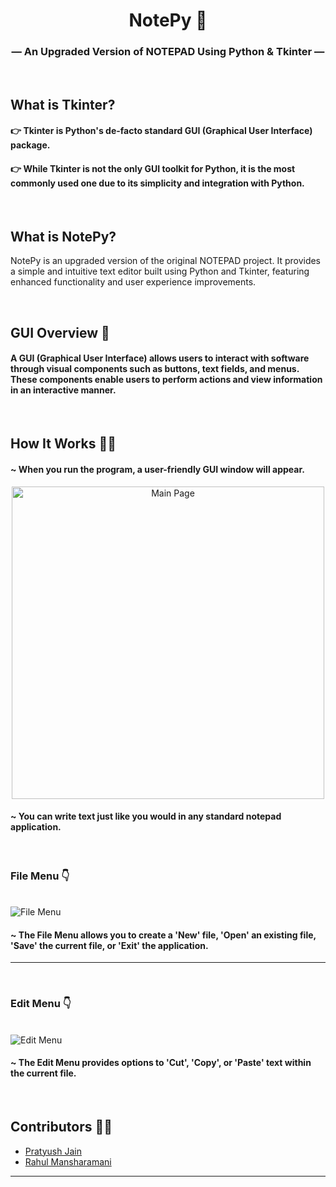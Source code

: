 <h1 align="center">NotePy 📓</h1>

<h3 align="center"> &mdash; An Upgraded Version of NOTEPAD Using Python & Tkinter &mdash;</h3>

&nbsp;

## What is Tkinter?

#### 👉 Tkinter is Python's de-facto standard GUI (Graphical User Interface) package.
#### 👉 While Tkinter is not the only GUI toolkit for Python, it is the most commonly used one due to its simplicity and integration with Python.

&nbsp;

## What is NotePy?

NotePy is an upgraded version of the original NOTEPAD project. It provides a simple and intuitive text editor built using Python and Tkinter, featuring enhanced functionality and user experience improvements.

&nbsp;

## GUI Overview 🧩

#### A GUI (Graphical User Interface) allows users to interact with software through visual components such as buttons, text fields, and menus. These components enable users to perform actions and view information in an interactive manner.

&nbsp;

## How It Works 👷‍♂️

#### ~ When you run the program, a user-friendly GUI window will appear.

<p align="center">
<img src="https://github.com/pratyushjain122/notepad-python/blob/master/Extra/Main.png" alt="Main Page" width=500px >
</p>

#### ~ You can write text just like you would in any standard notepad application.

&nbsp;

### File Menu 👇

<br>
<img src="https://github.com/pratyushjain122/notepad-python/blob/master/Extra/File%20Menu.png" alt="File Menu">

#### ~ The File Menu allows you to create a 'New' file, 'Open' an existing file, 'Save' the current file, or 'Exit' the application.

<hr>

&nbsp;

### Edit Menu 👇

<br>
<img src="https://github.com/pratyushjain122/notepad-python/blob/master/Extra/Edit%20Menu.png" alt="Edit Menu">

#### ~ The Edit Menu provides options to 'Cut', 'Copy', or 'Paste' text within the current file.

&nbsp;

## Contributors 👨‍💻

<ul>
<li><a href="https://github.com/pratyushjain122">Pratyush Jain</a></li>
<li><a href="https://github.com/mansharamani-rahul">Rahul Mansharamani</a></li>
</ul>

---
